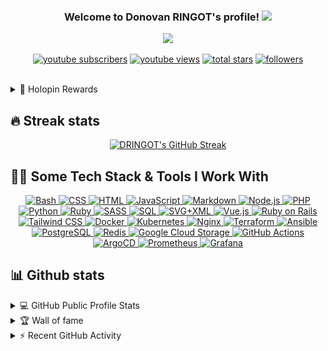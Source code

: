 <h3 align="center">
  Welcome to Donovan RINGOT's profile!
  <img src="https://media.giphy.com/media/hvRJCLFzcasrR4ia7z/giphy.gif" width="28">
</h3>

<!-- Typing SVG by DRINGOT - https://github.com/DRINGOT/readme-typing-svg -->
<p align="center">
  <a href="https://github.com/DRINGOT/readme-typing-svg"><img src="https://readme-typing-svg.herokuapp.com/?lines=27y.%20Full-stack%20web%20developer;DevOps%20btw;5%2B%20years%20of%20coding%20experience;Always%20learning%20new%20things&font=Fira%20Code&center=true&width=440&height=45&color=FFA500&vCenter=true&size=22"></a>
</p>

<p align="center">
  <a href="https://www.youtube.com/channel/UCF-iEC1MDCVTw9G-kSZWV9A?sub_confirmation=1">
    <img alt="youtube subscribers" title="Subscribe to my YouTube channel" src="https://custom-icon-badges.herokuapp.com/youtube/channel/subscribers/UCF-iEC1MDCVTw9G-kSZWV9A?color=%23E05D44&label=SUBSCRIBE&logo=video&logoColor=white&style=for-the-badge&labelColor=CE4630"/></a> 
  <a href="https://www.youtube.com/channel/UCF-iEC1MDCVTw9G-kSZWV9A">
    <img alt="youtube views" title="YouTube views" src="https://custom-icon-badges.herokuapp.com/youtube/channel/views/UCF-iEC1MDCVTw9G-kSZWV9A?color=%23E1AD0E&logo=video&logoColor=white&style=for-the-badge&labelColor=C79600"/></a> 
  <a href="https://github.com/DRINGOT?tab=repositories&sort=stargazers">
    <img alt="total stars" title="Total stars on GitHub" src="https://custom-icon-badges.herokuapp.com/badge/dynamic/json?logo=star&color=55960c&labelColor=488207&label=Stars&style=for-the-badge&query=%24.stars&url=https://api.github-star-counter.workers.dev/user/DRINGOT"/></a>
  <a href="https://github.com/DRINGOT?tab=followers">
    <img alt="followers" title="Follow me on Github" src="https://custom-icon-badges.herokuapp.com/github/followers/DRINGOT?color=236ad3&labelColor=1155ba&style=for-the-badge&logo=person-add&label=Follow&logoColor=white"/></a>    
</p>
<br/>

<details> 
  <summary>🦖 Holopin Rewards</summary>
  <br/>
  <p align="center">
    <a href="https://holopin.io/@dringot">
      <img src="https://holopin.me/dringot" alt="An image of @dringot's Holopin badges, which is a link to view their full Holopin profile">
    </a>
  </p>
</details>

## 🔥 Streak stats
<p align="center">
    <p align="center">
    <a href="https://git.io/streak-stats">
        <img src="https://streak-stats.demolab.com?user=DRINGOT&theme=monokai&hide_border=true&short_numbers=true" 
             alt="DRINGOT's GitHub Streak" 
             title="Voir les statistiques de streak sur GitHub" />
    </a>
</p>

## 👨‍💻 Some Tech Stack & Tools I Work With

<p align="center">
    <a href="https://github.com/search?q=user%3ADRINGOT+language%3Abash">
        <img alt="Bash" src="https://img.shields.io/badge/Bash-121011.svg?logo=gnu-bash&logoColor=white">
    </a>
    <a href="https://github.com/search?q=user%3ADRINGOT+language%3Acss">
        <img alt="CSS" src="https://img.shields.io/badge/CSS-1572B6.svg?logo=css3&logoColor=white">
    </a>
    <a href="https://github.com/search?q=user%3ADRINGOT+language%3Ahtml">
        <img alt="HTML" src="https://img.shields.io/badge/HTML-E34F26.svg?logo=html5&logoColor=white">
    </a>
    <a href="https://github.com/search?q=user%3ADRINGOT+language%3Ajavascript">
        <img alt="JavaScript" src="https://img.shields.io/badge/JavaScript-F7DF1E.svg?logo=javascript&logoColor=black">
    </a>
    <a href="https://github.com/search?q=user%3ADRINGOT+language%3Amarkdown">
        <img alt="Markdown" src="https://img.shields.io/badge/Markdown-000000.svg?logo=markdown&logoColor=white">
    </a>
    <a href="https://github.com/search?q=user%3ADRINGOT+language%3Anodejs">
        <img alt="Node.js" src="https://img.shields.io/badge/Node.js-43853D.svg?logo=node.js&logoColor=white">
    </a>
    <a href="https://github.com/search?q=user%3ADRINGOT+language%3Aphp">
        <img alt="PHP" src="https://img.shields.io/badge/PHP-777BB4.svg?logo=php&logoColor=white">
    </a>
    <a href="https://github.com/search?q=user%3ADRINGOT+language%3Apython">
        <img alt="Python" src="https://img.shields.io/badge/Python-14354C.svg?logo=python&logoColor=white">
    </a>
    <a href="https://github.com/search?q=user%3ADRINGOT+language%3Aruby">
        <img alt="Ruby" src="https://img.shields.io/badge/Ruby-CC342D.svg?logo=ruby&logoColor=white">
    </a>
    <a href="https://github.com/search?q=user%3ADRINGOT+language%3Asass">
        <img alt="SASS" src="https://img.shields.io/badge/Sass-hotpink.svg?logo=SASS&logoColor=white">
    </a>
    <a href="https://github.com/search?q=user%3ADRINGOT+language%3Asql">
        <img alt="SQL" src="https://custom-icon-badges.herokuapp.com/badge/SQL-025E8C.svg?logo=database&logoColor=white">
    </a>
    <a href="https://github.com/search?q=user%3ADRINGOT+language%3Asvg">
        <img alt="SVG+XML" src="https://img.shields.io/badge/SVG%2BXML-e0982c.svg?logo=svg&logoColor=white">
    </a>
    <a href="https://github.com/search?q=user%3ADRINGOT+language%3Avue">
        <img alt="Vue.js" src="https://img.shields.io/badge/Vue.js-4FC08D.svg?logo=vue.js&logoColor=white">
    </a>
    <a href="https://github.com/search?q=user%3ADRINGOT+language%3Arails">
        <img alt="Ruby on Rails" src="https://img.shields.io/badge/Ruby%20on%20Rails-CC0000.svg?logo=ruby-on-rails&logoColor=white">
    </a>
    <a href="https://github.com/search?q=user%3ADRINGOT+language%3Atailwind">
        <img alt="Tailwind CSS" src="https://img.shields.io/badge/Tailwind_CSS-38B2AC.svg?logo=tailwind-css&logoColor=white">
    </a>
    <a href="https://github.com/search?q=user%3ADRINGOT+language%3Adocker">
        <img alt="Docker" src="https://img.shields.io/badge/Docker-2496ED.svg?logo=docker&logoColor=white">
    </a>
    <a href="https://github.com/search?q=user%3ADRINGOT+language%3Akubernetes">
        <img alt="Kubernetes" src="https://img.shields.io/badge/Kubernetes-326CE5.svg?logo=kubernetes&logoColor=white">
    </a>
    <a href="https://github.com/search?q=user%3ADRINGOT+language%3Anginx">
        <img alt="Nginx" src="https://img.shields.io/badge/Nginx-009639.svg?logo=nginx&logoColor=white">
    </a>
    <a href="https://github.com/search?q=user%3ADRINGOT+language%3Aterraform">
        <img alt="Terraform" src="https://img.shields.io/badge/Terraform-623CE4.svg?logo=terraform&logoColor=white">
    </a>
    <a href="https://github.com/search?q=user%3ADRINGOT+language%3Aansible">
        <img alt="Ansible" src="https://img.shields.io/badge/Ansible-EE0000.svg?logo=ansible&logoColor=white">
    </a>
    <a href="https://github.com/search?q=user%3ADRINGOT+language%3Apostgresql">
        <img alt="PostgreSQL" src="https://img.shields.io/badge/PostgreSQL-316192.svg?logo=postgresql&logoColor=white">
    </a>
    <a href="https://github.com/search?q=user%3ADRINGOT+language%3Aredis">
        <img alt="Redis" src="https://img.shields.io/badge/Redis-DC382D.svg?logo=redis&logoColor=white">
    </a>
    <a href="https://github.com/search?q=user%3ADRINGOT+language%3Agcs">
        <img alt="Google Cloud Storage" src="https://img.shields.io/badge/GCS-4285F4.svg?logo=google-cloud&logoColor=white">
    </a>
    <a href="https://github.com/search?q=user%3ADRINGOT+language%3Agithub-actions">
        <img alt="GitHub Actions" src="https://img.shields.io/badge/GitHub%20Actions-2088FF.svg?logo=github-actions&logoColor=white">
    </a>
    <a href="https://github.com/search?q=user%3ADRINGOT+language%3Aargocd">
        <img alt="ArgoCD" src="https://img.shields.io/badge/ArgoCD-EF7B4D.svg?logo=argo&logoColor=white">
    </a>
    <a href="https://github.com/search?q=user%3ADRINGOT+language%3Aprometheus">
        <img alt="Prometheus" src="https://img.shields.io/badge/Prometheus-E6522C.svg?logo=prometheus&logoColor=white">
    </a>
    <a href="https://github.com/search?q=user%3ADRINGOT+language%3Agrafana">
        <img alt="Grafana" src="https://img.shields.io/badge/Grafana-F46800.svg?logo=grafana&logoColor=white">
    </a>
</p>


## 📊 Github stats

<!-- https://github.com/anuraghazra/github-readme-stats -->
<details> 
  <summary>💻 GitHub Public Profile Stats</summary>
  <br/>
  <p align="center">
    <a href="https://github.com/anuraghazra/github-readme-stats"><img alt="DRINGOT's Github Stats" src="https://github-readme-stats.vercel.app/api/?username=DRINGOT&show_icons=true&count_private=true&theme=react&hide_border=true&bg_color=1F222E&title_color=F85D7F&icon_color=F8D866&include_all_commits=true&hide=issues" height="192px"/></a>
  </p>
  <!--<p align="center">
    <a href="https://github.com/anuraghazra/github-readme-stats"><img alt="DRINGOT's Top Languages in Public Repositories" src="https://github-readme-stats.vercel.app/api/top-langs/?username=DRINGOT&custom_title=Top%20Languages%20in%20Public %20Repositories&langs_count=10&theme=react&hide_border=true&bg_color=1F222E&title_color=F85D7F&icon_color=F8D866&hide=Jupyter%20Notebook" height="192px"/></a>
  </p>-->
  <p align="center">
    <a href="https://github.com/anuraghazra/github-readme-stats">
      <img alt="DRINGOT's Github Stats" src="https://github.com/DRINGOT/github-stats/blob/master/generated/languages.svg" height="200px"/>
    </a>
  </p>
</details>

<details>
  <summary>🏆 Wall of fame</summary>
  <br/>
  <p align="center">
    <a href="https://github.com/ashutosh00710/github-readme-activity-graph">
      <img alt="DRINGOT's Trophy Graph" src="https://github-profile-trophy.vercel.app/?username=DRINGOT&theme=onedark&no-frame=true" />
    </a>
  </p>
</details>

<details>
  <summary>⚡ Recent GitHub Activity</summary>
  <br/>
<!-- https://github.com/ashutosh00710/github-readme-activity-graph -->
<a href="https://github.com/ashutosh00710/github-readme-activity-graph"><img alt="DRINGOT's Activity Graph" src="https://activity-graph.herokuapp.com/graph?username=DRINGOT&bg_color=1F222E&color=F8D866&line=F85D7F&point=FFFFFF&hide_border=true" /></a>
</details>
